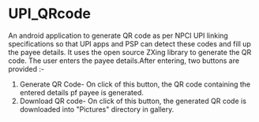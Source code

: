 # UPI_QRcode
An android application to generate QR code as per NPCI UPI linking specifications so that UPI apps and PSP can detect these codes and fill up the payee details.
It uses the open source ZXing library to generate the QR code.
The user enters the payee details.After entering, two buttons are provided :-
1. Generate QR Code- On click of this button, the QR code containing the entered details pf payee is generated.
2. Download QR code- On click of this button, the generated QR code is downloaded into "Pictures" directory in gallery.
